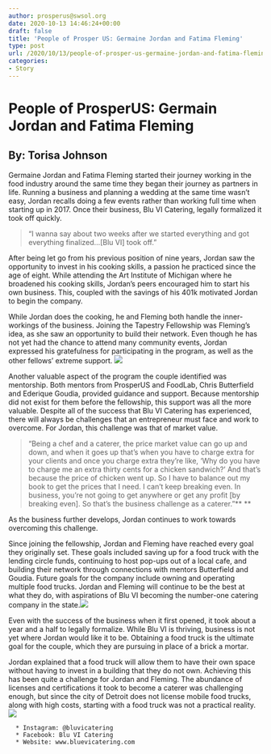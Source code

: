 ```yaml
---
author: prosperus@swsol.org
date: 2020-10-13 14:46:24+00:00
draft: false
title: 'People of Prosper US: Germaine Jordan and Fatima Fleming'
type: post
url: /2020/10/13/people-of-prosper-us-germaine-jordan-and-fatima-fleming/
categories:
- Story
---
```


# People of ProsperUS: Germain Jordan and Fatima Fleming




## By: Torisa Johnson


Germaine Jordan and Fatima Fleming started their journey working in the food industry around the same time they began their journey as partners in life. Running a business and planning a wedding at the same time wasn’t easy, Jordan recalls doing a few events rather than working full time when starting up in 2017. Once their business, Blu VI Catering, legally formalized it took off quickly.


<blockquote>“I wanna say about two weeks after we started everything and got everything finalized…[Blu VI] took off.” </blockquote>


After being let go from his previous position of nine years, Jordan saw the opportunity to invest in his cooking skills, a passion he practiced since the age of eight. While attending the Art Institute of Michigan where he broadened his cooking skills, Jordan’s peers encouraged him to start his own business. This, coupled with the savings of his 401k motivated Jordan to begin the company. 

While Jordan does the cooking, he and Fleming both handle the inner-workings of the business. Joining the Tapestry Fellowship was Fleming’s idea, as she saw an opportunity to build their network. Even though he has not yet had the chance to attend many community events, Jordan expressed his gratefulness for participating in the program, as well as the other fellows’ extreme support. [![](http://localhost:1313/wp-content/uploads/2020/10/bluevi-225x300.jpg)
](http://localhost:1313/wp-content/uploads/2020/10/bluevi.jpg)

Another valuable aspect of the program the couple identified was mentorship. Both mentors from ProsperUS and FoodLab, Chris Butterfield and Ederique Goudia, provided guidance and support. Because mentorship did not exist for them before the fellowship, this support was all the more valuable. Despite all of the success that Blu VI Catering has experienced, there will always be challenges that an entrepreneur must face and work to overcome. For Jordan, this challenge was that of market value.


<blockquote>“Being a chef and a caterer, the price market value can go up and down, and when it goes up that’s when you have to charge extra for your clients and once you charge extra they’re like, ‘Why do you have to charge me an extra thirty cents for a chicken sandwich?’ And that’s because the price of chicken went up. So I have to balance out my book to get the prices that I need. I can’t keep breaking even. In business, you’re not going to get anywhere or get any profit [by breaking even]. So that’s the business challenge as a caterer.”** **</blockquote>


As the business further develops, Jordan continues to work towards overcoming this challenge. 

Since joining the fellowship, Jordan and Fleming have reached every goal they originally set. These goals included saving up for a food truck with the lending circle funds, continuing to host pop-ups out of a local cafe, and building their network through connections with mentors Butterfield and Goudia. Future goals for the company include owning and operating multiple food trucks. Jordan and Fleming will continue to be the best at what they do, with aspirations of Blu VI becoming the number-one catering company in the state.![](http://localhost:1313/wp-content/uploads/2020/10/bluVI-300x225.jpg)


Even with the success of the business when it first opened, it took about a year and a half to legally formalize. While Blu VI is thriving, business is not yet where Jordan would like it to be. Obtaining a food truck is the ultimate goal for the couple, which they are pursuing in place of a brick a mortar. 

Jordan explained that a food truck will allow them to have their own space without having to invest in a building that they do not own. Achieving this has been quite a challenge for Jordan and Fleming. The abundance of licenses and certifications it took to become a caterer was challenging enough, but since the city of Detroit does not license mobile food trucks, along with high costs, starting with a food truck was not a practical reality. [![](http://localhost:1313/wp-content/uploads/2020/10/blueVi-300x300.jpg)
](http://localhost:1313/wp-content/uploads/2020/10/blueVi.jpg)



 	  * Instagram: @bluvicatering
 	  * Facebook: Blu VI Catering
 	  * Website: www.bluevicatering.com

